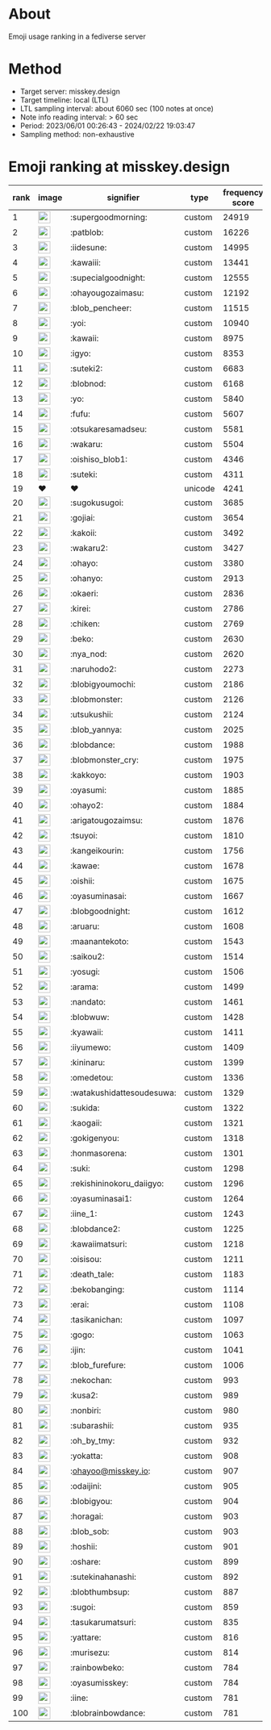 # About
Emoji usage ranking in a fediverse server

# Method
- Target server: misskey.design
- Target timeline: local (LTL)
- LTL sampling interval: about 6060 sec (100 notes at once)
- Note info reading interval: > 60 sec
- Period: 2023/06/01 00:26:43 - 2024/02/22 19:03:47 
- Sampling method: non-exhaustive

# Emoji ranking at misskey.design

|rank|image|signifier|type|frequency score|
|----|----|----|----|----|
|1|<img height="24" src="https://misskey.design/emoji/supergoodmorning.webp">|:supergoodmorning:|custom|24919|
|2|<img height="24" src="https://misskey.design/emoji/patblob.webp">|:patblob:|custom|16226|
|3|<img height="24" src="https://misskey.design/emoji/iidesune.webp">|:iidesune:|custom|14995|
|4|<img height="24" src="https://misskey.design/emoji/kawaiii.webp">|:kawaiii:|custom|13441|
|5|<img height="24" src="https://misskey.design/emoji/supecialgoodnight.webp">|:supecialgoodnight:|custom|12555|
|6|<img height="24" src="https://misskey.design/emoji/ohayougozaimasu.webp">|:ohayougozaimasu:|custom|12192|
|7|<img height="24" src="https://misskey.design/emoji/blob_pencheer.webp">|:blob_pencheer:|custom|11515|
|8|<img height="24" src="https://misskey.design/emoji/yoi.webp">|:yoi:|custom|10940|
|9|<img height="24" src="https://misskey.design/emoji/kawaii.webp">|:kawaii:|custom|8975|
|10|<img height="24" src="https://misskey.design/emoji/igyo.webp">|:igyo:|custom|8353|
|11|<img height="24" src="https://misskey.design/emoji/suteki2.webp">|:suteki2:|custom|6683|
|12|<img height="24" src="https://misskey.design/emoji/blobnod.webp">|:blobnod:|custom|6168|
|13|<img height="24" src="https://misskey.design/emoji/yo.webp">|:yo:|custom|5840|
|14|<img height="24" src="https://misskey.design/emoji/fufu.webp">|:fufu:|custom|5607|
|15|<img height="24" src="https://misskey.design/emoji/otsukaresamadseu.webp">|:otsukaresamadseu:|custom|5581|
|16|<img height="24" src="https://misskey.design/emoji/wakaru.webp">|:wakaru:|custom|5504|
|17|<img height="24" src="https://misskey.design/emoji/oishiso_blob1.webp">|:oishiso_blob1:|custom|4346|
|18|<img height="24" src="https://misskey.design/emoji/suteki.webp">|:suteki:|custom|4311|
|19|❤|❤|unicode|4241|
|20|<img height="24" src="https://misskey.design/emoji/sugokusugoi.webp">|:sugokusugoi:|custom|3685|
|21|<img height="24" src="https://misskey.design/emoji/gojiai.webp">|:gojiai:|custom|3654|
|22|<img height="24" src="https://misskey.design/emoji/kakoii.webp">|:kakoii:|custom|3492|
|23|<img height="24" src="https://misskey.design/emoji/wakaru2.webp">|:wakaru2:|custom|3427|
|24|<img height="24" src="https://misskey.design/emoji/ohayo.webp">|:ohayo:|custom|3380|
|25|<img height="24" src="https://misskey.design/emoji/ohanyo.webp">|:ohanyo:|custom|2913|
|26|<img height="24" src="https://misskey.design/emoji/okaeri.webp">|:okaeri:|custom|2836|
|27|<img height="24" src="https://misskey.design/emoji/kirei.webp">|:kirei:|custom|2786|
|28|<img height="24" src="https://misskey.design/emoji/chiken.webp">|:chiken:|custom|2769|
|29|<img height="24" src="https://misskey.design/emoji/beko.webp">|:beko:|custom|2630|
|30|<img height="24" src="https://misskey.design/emoji/nya_nod.webp">|:nya_nod:|custom|2620|
|31|<img height="24" src="https://misskey.design/emoji/naruhodo2.webp">|:naruhodo2:|custom|2273|
|32|<img height="24" src="https://misskey.design/emoji/blobigyoumochi.webp">|:blobigyoumochi:|custom|2186|
|33|<img height="24" src="https://misskey.design/emoji/blobmonster.webp">|:blobmonster:|custom|2126|
|34|<img height="24" src="https://misskey.design/emoji/utsukushii.webp">|:utsukushii:|custom|2124|
|35|<img height="24" src="https://misskey.design/emoji/blob_yannya.webp">|:blob_yannya:|custom|2025|
|36|<img height="24" src="https://misskey.design/emoji/blobdance.webp">|:blobdance:|custom|1988|
|37|<img height="24" src="https://misskey.design/emoji/blobmonster_cry.webp">|:blobmonster_cry:|custom|1975|
|38|<img height="24" src="https://misskey.design/emoji/kakkoyo.webp">|:kakkoyo:|custom|1903|
|39|<img height="24" src="https://misskey.design/emoji/oyasumi.webp">|:oyasumi:|custom|1885|
|40|<img height="24" src="https://misskey.design/emoji/ohayo2.webp">|:ohayo2:|custom|1884|
|41|<img height="24" src="https://misskey.design/emoji/arigatougozaimsu.webp">|:arigatougozaimsu:|custom|1876|
|42|<img height="24" src="https://misskey.design/emoji/tsuyoi.webp">|:tsuyoi:|custom|1810|
|43|<img height="24" src="https://misskey.design/emoji/kangeikourin.webp">|:kangeikourin:|custom|1756|
|44|<img height="24" src="https://misskey.design/emoji/kawae.webp">|:kawae:|custom|1678|
|45|<img height="24" src="https://misskey.design/emoji/oishii.webp">|:oishii:|custom|1675|
|46|<img height="24" src="https://misskey.design/emoji/oyasuminasai.webp">|:oyasuminasai:|custom|1667|
|47|<img height="24" src="https://misskey.design/emoji/blobgoodnight.webp">|:blobgoodnight:|custom|1612|
|48|<img height="24" src="https://misskey.design/emoji/aruaru.webp">|:aruaru:|custom|1608|
|49|<img height="24" src="https://misskey.design/emoji/maanantekoto.webp">|:maanantekoto:|custom|1543|
|50|<img height="24" src="https://misskey.design/emoji/saikou2.webp">|:saikou2:|custom|1514|
|51|<img height="24" src="https://misskey.design/emoji/yosugi.webp">|:yosugi:|custom|1506|
|52|<img height="24" src="https://misskey.design/emoji/arama.webp">|:arama:|custom|1499|
|53|<img height="24" src="https://misskey.design/emoji/nandato.webp">|:nandato:|custom|1461|
|54|<img height="24" src="https://misskey.design/emoji/blobwuw.webp">|:blobwuw:|custom|1428|
|55|<img height="24" src="https://misskey.design/emoji/kyawaii.webp">|:kyawaii:|custom|1411|
|56|<img height="24" src="https://misskey.design/emoji/iiyumewo.webp">|:iiyumewo:|custom|1409|
|57|<img height="24" src="https://misskey.design/emoji/kininaru.webp">|:kininaru:|custom|1399|
|58|<img height="24" src="https://misskey.design/emoji/omedetou.webp">|:omedetou:|custom|1336|
|59|<img height="24" src="https://misskey.design/emoji/watakushidattesoudesuwa.webp">|:watakushidattesoudesuwa:|custom|1329|
|60|<img height="24" src="https://misskey.design/emoji/sukida.webp">|:sukida:|custom|1322|
|61|<img height="24" src="https://misskey.design/emoji/kaogaii.webp">|:kaogaii:|custom|1321|
|62|<img height="24" src="https://misskey.design/emoji/gokigenyou.webp">|:gokigenyou:|custom|1318|
|63|<img height="24" src="https://misskey.design/emoji/honmasorena.webp">|:honmasorena:|custom|1301|
|64|<img height="24" src="https://misskey.design/emoji/suki.webp">|:suki:|custom|1298|
|65|<img height="24" src="https://misskey.design/emoji/rekishininokoru_daiigyo.webp">|:rekishininokoru_daiigyo:|custom|1296|
|66|<img height="24" src="https://misskey.design/emoji/oyasuminasai1.webp">|:oyasuminasai1:|custom|1264|
|67|<img height="24" src="https://misskey.design/emoji/iine_1.webp">|:iine_1:|custom|1243|
|68|<img height="24" src="https://misskey.design/emoji/blobdance2.webp">|:blobdance2:|custom|1225|
|69|<img height="24" src="https://misskey.design/emoji/kawaiimatsuri.webp">|:kawaiimatsuri:|custom|1218|
|70|<img height="24" src="https://misskey.design/emoji/oisisou.webp">|:oisisou:|custom|1211|
|71|<img height="24" src="https://misskey.design/emoji/death_tale.webp">|:death_tale:|custom|1183|
|72|<img height="24" src="https://misskey.design/emoji/bekobanging.webp">|:bekobanging:|custom|1114|
|73|<img height="24" src="https://misskey.design/emoji/erai.webp">|:erai:|custom|1108|
|74|<img height="24" src="https://misskey.design/emoji/tasikanichan.webp">|:tasikanichan:|custom|1097|
|75|<img height="24" src="https://misskey.design/emoji/gogo.webp">|:gogo:|custom|1063|
|76|<img height="24" src="https://misskey.design/emoji/ijin.webp">|:ijin:|custom|1041|
|77|<img height="24" src="https://misskey.design/emoji/blob_furefure.webp">|:blob_furefure:|custom|1006|
|78|<img height="24" src="https://misskey.design/emoji/nekochan.webp">|:nekochan:|custom|993|
|79|<img height="24" src="https://misskey.design/emoji/kusa2.webp">|:kusa2:|custom|989|
|80|<img height="24" src="https://misskey.design/emoji/nonbiri.webp">|:nonbiri:|custom|980|
|81|<img height="24" src="https://misskey.design/emoji/subarashii.webp">|:subarashii:|custom|935|
|82|<img height="24" src="https://misskey.design/emoji/oh_by_tmy.webp">|:oh_by_tmy:|custom|932|
|83|<img height="24" src="https://misskey.design/emoji/yokatta.webp">|:yokatta:|custom|908|
|84|<img height="24" src="https://misskey.design/emoji/ohayoo.webp">|:ohayoo@misskey.io:|custom|907|
|85|<img height="24" src="https://misskey.design/emoji/odaijini.webp">|:odaijini:|custom|905|
|86|<img height="24" src="https://misskey.design/emoji/blobigyou.webp">|:blobigyou:|custom|904|
|87|<img height="24" src="https://misskey.design/emoji/horagai.webp">|:horagai:|custom|903|
|88|<img height="24" src="https://misskey.design/emoji/blob_sob.webp">|:blob_sob:|custom|903|
|89|<img height="24" src="https://misskey.design/emoji/hoshii.webp">|:hoshii:|custom|901|
|90|<img height="24" src="https://misskey.design/emoji/oshare.webp">|:oshare:|custom|899|
|91|<img height="24" src="https://misskey.design/emoji/sutekinahanashi.webp">|:sutekinahanashi:|custom|892|
|92|<img height="24" src="https://misskey.design/emoji/blobthumbsup.webp">|:blobthumbsup:|custom|887|
|93|<img height="24" src="https://misskey.design/emoji/sugoi.webp">|:sugoi:|custom|859|
|94|<img height="24" src="https://misskey.design/emoji/tasukarumatsuri.webp">|:tasukarumatsuri:|custom|835|
|95|<img height="24" src="https://misskey.design/emoji/yattare.webp">|:yattare:|custom|816|
|96|<img height="24" src="https://misskey.design/emoji/murisezu.webp">|:murisezu:|custom|814|
|97|<img height="24" src="https://misskey.design/emoji/rainbowbeko.webp">|:rainbowbeko:|custom|784|
|98|<img height="24" src="https://misskey.design/emoji/oyasumisskey.webp">|:oyasumisskey:|custom|784|
|99|<img height="24" src="https://misskey.design/emoji/iine.webp">|:iine:|custom|781|
|100|<img height="24" src="https://misskey.design/emoji/blobrainbowdance.webp">|:blobrainbowdance:|custom|781|
